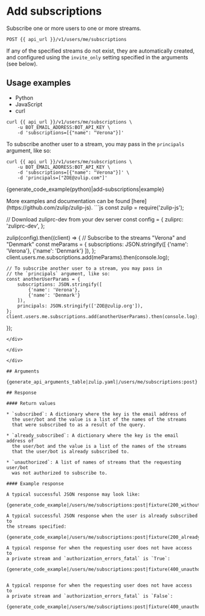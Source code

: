 # Add subscriptions

Subscribe one or more users to one or more streams.

`POST {{ api_url }}/v1/users/me/subscriptions`

If any of the specified streams do not exist, they are automatically
created, and configured using the `invite_only` setting specified in
the arguments (see below).

## Usage examples
<div class="code-section" markdown="1">
<ul class="nav">
<li data-language="python">Python</li>
<li data-language="javascript">JavaScript</li>
<li data-language="curl">curl</li>
</ul>
<div class="blocks">

<div data-language="curl" markdown="1">

```
curl {{ api_url }}/v1/users/me/subscriptions \
    -u BOT_EMAIL_ADDRESS:BOT_API_KEY \
    -d 'subscriptions=[{"name": "Verona"}]'
```

To subscribe another user to a stream, you may pass in
the `principals` argument, like so:

```
curl {{ api_url }}/v1/users/me/subscriptions \
    -u BOT_EMAIL_ADDRESS:BOT_API_KEY \
    -d 'subscriptions=[{"name": "Verona"}]' \
    -d 'principals=["ZOE@zulip.com"]'
```

</div>

<div data-language="python" markdown="1">

{generate_code_example(python)|add-subscriptions|example}

</div>

<div data-language="javascript" markdown="1">
More examples and documentation can be found [here](https://github.com/zulip/zulip-js).
```js
const zulip = require('zulip-js');

// Download zuliprc-dev from your dev server
const config = {
    zuliprc: 'zuliprc-dev',
};

zulip(config).then((client) => {
    // Subscribe to the streams "Verona" and "Denmark"
    const meParams = {
        subscriptions: JSON.stringify([
            {'name': 'Verona'},
            {'name': 'Denmark'}
        ]),
    };
    client.users.me.subscriptions.add(meParams).then(console.log);

    // To subscribe another user to a stream, you may pass in
    // the `principals` argument, like so:
    const anotherUserParams = {
        subscriptions: JSON.stringify([
            {'name': 'Verona'},
            {'name': 'Denmark'}
        ]),
        principals: JSON.stringify(['ZOE@zulip.org']),
    };
    client.users.me.subscriptions.add(anotherUserParams).then(console.log);
});
```
</div>

</div>

</div>

## Arguments

{generate_api_arguments_table|zulip.yaml|/users/me/subscriptions:post}

## Response

#### Return values

* `subscribed`: A dictionary where the key is the email address of
  the user/bot and the value is a list of the names of the streams
  that were subscribed to as a result of the query.

* `already_subscribed`: A dictionary where the key is the email address of
  the user/bot and the value is a list of the names of the streams
  that the user/bot is already subscribed to.

* `unauthorized`: A list of names of streams that the requesting user/bot
  was not authorized to subscribe to.

#### Example response

A typical successful JSON response may look like:

{generate_code_example|/users/me/subscriptions:post|fixture(200_without_principals)}

A typical successful JSON response when the user is already subscribed to
the streams specified:

{generate_code_example|/users/me/subscriptions:post|fixture(200_already_subscribed)}

A typical response for when the requesting user does not have access to
a private stream and `authorization_errors_fatal` is `True`:

{generate_code_example|/users/me/subscriptions:post|fixture(400_unauthorized_errors_fatal_true)}


A typical response for when the requesting user does not have access to
a private stream and `authorization_errors_fatal` is `False`:

{generate_code_example|/users/me/subscriptions:post|fixture(400_unauthorized_errors_fatal_false)}
